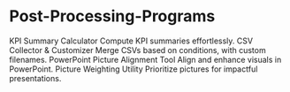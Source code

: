 # Post-Processing-Programs
KPI Summary Calculator  Compute KPI summaries effortlessly. CSV Collector &amp; Customizer  Merge CSVs based on conditions, with custom filenames. PowerPoint Picture Alignment Tool  Align and enhance visuals in PowerPoint. Picture Weighting Utility  Prioritize pictures for impactful presentations.
